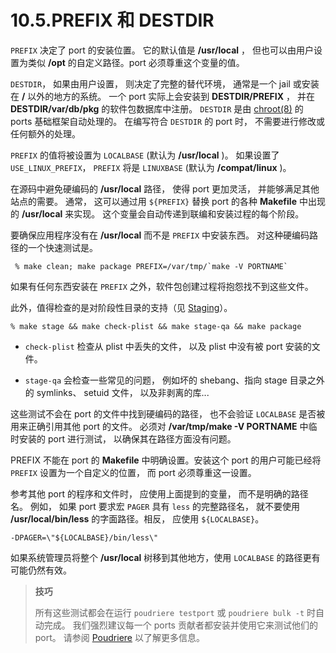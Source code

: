 # 10.5.PREFIX 和 DESTDIR


`PREFIX` 决定了 port 的安装位置。
它的默认值是 **/usr/local** ， 但也可以由用户设置为类似 **/opt** 的自定义路径。port 必须尊重这个变量的值。

`DESTDIR`， 如果由用户设置， 则决定了完整的替代环境， 通常是一个 jail 或安装在 **/** 以外的地方的系统。
一个 port 实际上会安装到 **DESTDIR/PREFIX** ， 并在 **DESTDIR/var/db/pkg** 的软件包数据库中注册。
`DESTDIR` 是由 [chroot(8)](https://www.freebsd.org/cgi/man.cgi?query=chroot&sektion=8&format=html) 的 ports 基础框架自动处理的。
在编写符合 `DESTDIR` 的 port 时， 不需要进行修改或任何额外的处理。

`PREFIX` 的值将被设置为 `LOCALBASE` (默认为 **/usr/local** )。
如果设置了 `USE_LINUX_PREFIX`， `PREFIX` 将是 `LINUXBASE` (默认为 **/compat/linux** )。

在源码中避免硬编码的 **/usr/local** 路径， 使得 port 更加灵活， 并能够满足其他站点的需要。
通常， 这可以通过用 `${PREFIX}` 替换 port 的各种 **Makefile** 中出现的 **/usr/local** 来实现。
这个变量会自动传递到联编和安装过程的每个阶段。

要确保应用程序没有在 **/usr/local** 而不是 `PREFIX` 中安装东西。
 对这种硬编码路径的一个快速测试是。

```shell
 % make clean; make package PREFIX=/var/tmp/`make -V PORTNAME`
```

如果有任何东西安装在 `PREFIX` 之外，软件包创建过程将抱怨找不到这些文件。

此外，值得检查的是对阶段性目录的支持（见 [Staging](https://docs.freebsd.org/en/books/porters-handbook/special/index.html#staging)）。

```shell
% make stage && make check-plist && make stage-qa && make package
```

* `check-plist` 检查从 plist 中丢失的文件， 以及 plist 中没有被 port 安装的文件。

* `stage-qa` 会检查一些常见的问题， 例如坏的 shebang、指向 stage 目录之外的 symlinks、 setuid 文件， 以及非剥离的库...

这些测试不会在 port 的文件中找到硬编码的路径， 也不会验证 `LOCALBASE` 是否被用来正确引用其他 port 的文件。
必须对 **/var/tmp/make -V PORTNAME** 中临时安装的 port 进行测试， 以确保其在路径方面没有问题。

PREFIX 不能在 port 的 **Makefile** 中明确设置。安装这个 port 的用户可能已经将 `PREFIX` 设置为一个自定义的位置， 而 port 必须尊重这一设置。

参考其他 port 的程序和文件时， 应使用上面提到的变量， 而不是明确的路径名。
例如， 如果 port 要求宏 `PAGER` 具有 `less` 的完整路径名， 就不要使用 **/usr/local/bin/less** 的字面路径。相反， 应使用 `${LOCALBASE}`。

```shell
-DPAGER=\"${LOCALBASE}/bin/less\"
```

如果系统管理员将整个 **/usr/local** 树移到其他地方，使用 `LOCALBASE` 的路径更有可能仍然有效。


>**技巧**
>
> 所有这些测试都会在运行 `poudriere testport` 或 `poudriere bulk -t` 时自动完成。
我们强烈建议每一个 ports 贡献者都安装并使用它来测试他们的 port。
请参阅 [Poudriere](https://docs.freebsd.org/en/books/porters-handbook/testing/#testing-poudriere) 以了解更多信息。

